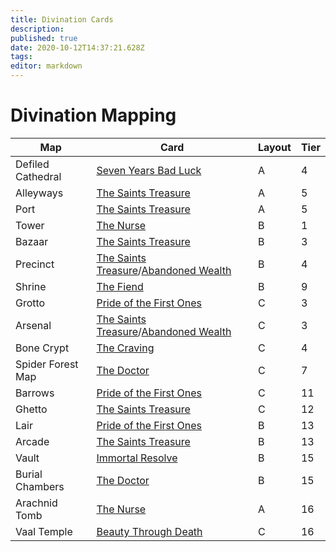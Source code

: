 ```yaml
---
title: Divination Cards
description: 
published: true
date: 2020-10-12T14:37:21.628Z
tags: 
editor: markdown
---
```


# Divination Mapping

Map | Card | Layout | Tier
--- | --- | --- | ---
Defiled Cathedral | [Seven Years Bad Luck](https://poe.ninja/challenge/divinationcards?name=seven) | A | 4
Alleyways | [The Saints Treasure](https://poe.ninja/challenge/divinationcards?name=The%20Saint%27s%20Treasure) | A | 5
Port | [The Saints Treasure](https://poe.ninja/challenge/divinationcards?name=The%20Saint%27s%20Treasure) | A | 5
Tower | [The Nurse](https://poe.ninja/challenge/divinationcards?name=The%20Nurse) | B | 1
Bazaar | [The Saints Treasure](https://poe.ninja/challenge/divinationcards?name=The%20Saint%27s%20Treasure) | B | 3
Precinct | [The Saints Treasure](https://poe.ninja/challenge/divinationcards?name=The%20Saint%27s%20Treasure)/[Abandoned Wealth](https://poe.ninja/challenge/divinationcards?name=Abandoned%20Wealth) | B | 4
Shrine | [The Fiend](https://poe.ninja/challenge/divinationcards?name=the%20fiend) | B | 9
Grotto | [Pride of the First Ones](https://poe.ninja/challenge/divinationcards?name=pride%20of%20the%20) | C | 3
Arsenal | [The Saints Treasure](https://poe.ninja/challenge/divinationcards?name=The%20Saint%27s%20Treasure)/[Abandoned Wealth](https://poe.ninja/challenge/divinationcards?name=Abandoned%20Wealth) | C | 3
Bone Crypt | [The Craving](https://poe.ninja/challenge/divinationcards?name=the%20cra) | C | 4
Spider Forest Map | [The Doctor](https://poe.ninja/challenge/divinationcards?name=the%20doctor) | C | 7
Barrows | [Pride of the First Ones](https://poe.ninja/challenge/divinationcards?name=pride%20of%20the%20) | C | 11
Ghetto | [The Saints Treasure](https://poe.ninja/challenge/divinationcards?name=The%20Saint%27s%20Treasure) | C | 12
Lair | [Pride of the First Ones](https://poe.ninja/challenge/divinationcards?name=pride%20of%20the%20) | B | 13
Arcade | [The Saints Treasure](https://poe.ninja/challenge/divinationcards?name=The%20Saint%27s%20Treasure) | B | 13
Vault | [Immortal Resolve](https://poe.ninja/challenge/divinationcards?name=immortal%20re) | B | 15
Burial Chambers | [The Doctor](https://poe.ninja/challenge/divinationcards?name=the%20doctor) | B | 15
Arachnid Tomb | [The Nurse](https://poe.ninja/challenge/divinationcards?name=The%20Nurse) | A | 16
Vaal Temple | [Beauty Through Death](https://poe.ninja/challenge/divinationcards?name=beauty%20through%20death) | C |16

